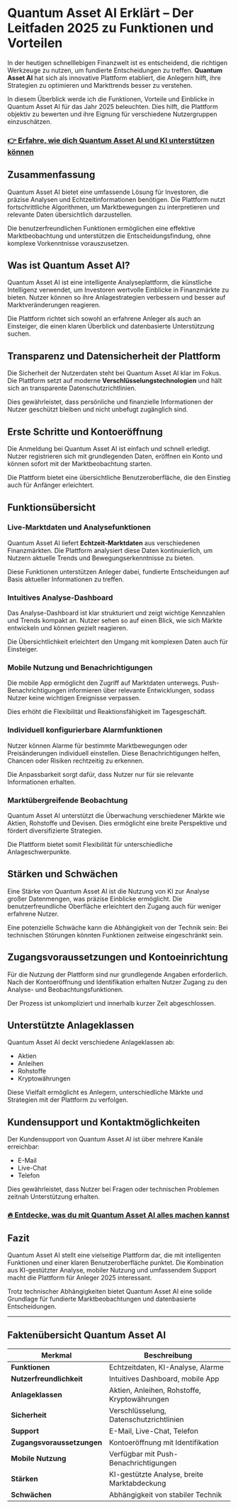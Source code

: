 # Quantum Asset AI Erklärt – Der Leitfaden 2025 zu Funktionen und Vorteilen
   
In der heutigen schnelllebigen Finanzwelt ist es entscheidend, die richtigen Werkzeuge zu nutzen, um fundierte Entscheidungen zu treffen. **Quantum Asset AI** hat sich als innovative Plattform etabliert, die Anlegern hilft, ihre Strategien zu optimieren und Markttrends besser zu verstehen.  

In diesem Überblick werde ich die Funktionen, Vorteile und Einblicke in Quantum Asset AI für das Jahr 2025 beleuchten. Dies hilft, die Plattform objektiv zu bewerten und ihre Eignung für verschiedene Nutzergruppen einzuschätzen.  

### [👉 Erfahre, wie dich Quantum Asset AI und KI unterstützen können](https://tinyurl.com/2alskzzs)
## Zusammenfassung  
Quantum Asset AI bietet eine umfassende Lösung für Investoren, die präzise Analysen und Echtzeitinformationen benötigen. Die Plattform nutzt fortschrittliche Algorithmen, um Marktbewegungen zu interpretieren und relevante Daten übersichtlich darzustellen.  

Die benutzerfreundlichen Funktionen ermöglichen eine effektive Marktbeobachtung und unterstützen die Entscheidungsfindung, ohne komplexe Vorkenntnisse vorauszusetzen.  

## Was ist Quantum Asset AI?  
Quantum Asset AI ist eine intelligente Analyseplattform, die künstliche Intelligenz verwendet, um Investoren wertvolle Einblicke in Finanzmärkte zu bieten. Nutzer können so ihre Anlagestrategien verbessern und besser auf Marktveränderungen reagieren.  

Die Plattform richtet sich sowohl an erfahrene Anleger als auch an Einsteiger, die einen klaren Überblick und datenbasierte Unterstützung suchen.  

## Transparenz und Datensicherheit der Plattform  
Die Sicherheit der Nutzerdaten steht bei Quantum Asset AI klar im Fokus. Die Plattform setzt auf moderne **Verschlüsselungstechnologien** und hält sich an transparente Datenschutzrichtlinien.  

Dies gewährleistet, dass persönliche und finanzielle Informationen der Nutzer geschützt bleiben und nicht unbefugt zugänglich sind.  

## Erste Schritte und Kontoeröffnung  
Die Anmeldung bei Quantum Asset AI ist einfach und schnell erledigt. Nutzer registrieren sich mit grundlegenden Daten, eröffnen ein Konto und können sofort mit der Marktbeobachtung starten.  

Die Plattform bietet eine übersichtliche Benutzeroberfläche, die den Einstieg auch für Anfänger erleichtert.  

## Funktionsübersicht  

### Live-Marktdaten und Analysefunktionen  
Quantum Asset AI liefert **Echtzeit-Marktdaten** aus verschiedenen Finanzmärkten. Die Plattform analysiert diese Daten kontinuierlich, um Nutzern aktuelle Trends und Bewegungserkenntnisse zu bieten.  

Diese Funktionen unterstützen Anleger dabei, fundierte Entscheidungen auf Basis aktueller Informationen zu treffen.  

### Intuitives Analyse-Dashboard  
Das Analyse-Dashboard ist klar strukturiert und zeigt wichtige Kennzahlen und Trends kompakt an. Nutzer sehen so auf einen Blick, wie sich Märkte entwickeln und können gezielt reagieren.  

Die Übersichtlichkeit erleichtert den Umgang mit komplexen Daten auch für Einsteiger.  

### Mobile Nutzung und Benachrichtigungen  
Die mobile App ermöglicht den Zugriff auf Marktdaten unterwegs. Push-Benachrichtigungen informieren über relevante Entwicklungen, sodass Nutzer keine wichtigen Ereignisse verpassen.  

Dies erhöht die Flexibilität und Reaktionsfähigkeit im Tagesgeschäft.  

### Individuell konfigurierbare Alarmfunktionen  
Nutzer können Alarme für bestimmte Marktbewegungen oder Preisänderungen individuell einstellen. Diese Benachrichtigungen helfen, Chancen oder Risiken rechtzeitig zu erkennen.  

Die Anpassbarkeit sorgt dafür, dass Nutzer nur für sie relevante Informationen erhalten.  

### Marktübergreifende Beobachtung  
Quantum Asset AI unterstützt die Überwachung verschiedener Märkte wie Aktien, Rohstoffe und Devisen. Dies ermöglicht eine breite Perspektive und fördert diversifizierte Strategien.  

Die Plattform bietet somit Flexibilität für unterschiedliche Anlageschwerpunkte.  

## Stärken und Schwächen  
Eine Stärke von Quantum Asset AI ist die Nutzung von KI zur Analyse großer Datenmengen, was präzise Einblicke ermöglicht. Die benutzerfreundliche Oberfläche erleichtert den Zugang auch für weniger erfahrene Nutzer.  

Eine potenzielle Schwäche kann die Abhängigkeit von der Technik sein: Bei technischen Störungen könnten Funktionen zeitweise eingeschränkt sein.  

## Zugangsvoraussetzungen und Kontoeinrichtung  
Für die Nutzung der Plattform sind nur grundlegende Angaben erforderlich. Nach der Kontoeröffnung und Identifikation erhalten Nutzer Zugang zu den Analyse- und Beobachtungsfunktionen.  

Der Prozess ist unkompliziert und innerhalb kurzer Zeit abgeschlossen.  

## Unterstützte Anlageklassen  
Quantum Asset AI deckt verschiedene Anlageklassen ab:  

- Aktien  
- Anleihen  
- Rohstoffe  
- Kryptowährungen  

Diese Vielfalt ermöglicht es Anlegern, unterschiedliche Märkte und Strategien mit der Plattform zu verfolgen.  

## Kundensupport und Kontaktmöglichkeiten  
Der Kundensupport von Quantum Asset AI ist über mehrere Kanäle erreichbar:  

- E-Mail  
- Live-Chat  
- Telefon  

Dies gewährleistet, dass Nutzer bei Fragen oder technischen Problemen zeitnah Unterstützung erhalten.  

### [🔥 Entdecke, was du mit Quantum Asset AI alles machen kannst](https://tinyurl.com/2alskzzs)
## Fazit  
Quantum Asset AI stellt eine vielseitige Plattform dar, die mit intelligenten Funktionen und einer klaren Benutzeroberfläche punktet. Die Kombination aus KI-gestützter Analyse, mobiler Nutzung und umfassendem Support macht die Plattform für Anleger 2025 interessant.  

Trotz technischer Abhängigkeiten bietet Quantum Asset AI eine solide Grundlage für fundierte Marktbeobachtungen und datenbasierte Entscheidungen.  

---

## Faktenübersicht Quantum Asset AI  

| Merkmal                     | Beschreibung                              |  
|-----------------------------|------------------------------------------|  
| **Funktionen**              | Echtzeitdaten, KI-Analyse, Alarme        |  
| **Nutzerfreundlichkeit**    | Intuitives Dashboard, mobile App          |  
| **Anlageklassen**           | Aktien, Anleihen, Rohstoffe, Kryptowährungen |  
| **Sicherheit**              | Verschlüsselung, Datenschutzrichtlinien  |  
| **Support**                 | E-Mail, Live-Chat, Telefon                |  
| **Zugangsvoraussetzungen**  | Kontoeröffnung mit Identifikation         |  
| **Mobile Nutzung**          | Verfügbar mit Push-Benachrichtigungen    |  
| **Stärken**                 | KI-gestützte Analyse, breite Marktabdeckung |  
| **Schwächen**               | Abhängigkeit von stabiler Technik         |